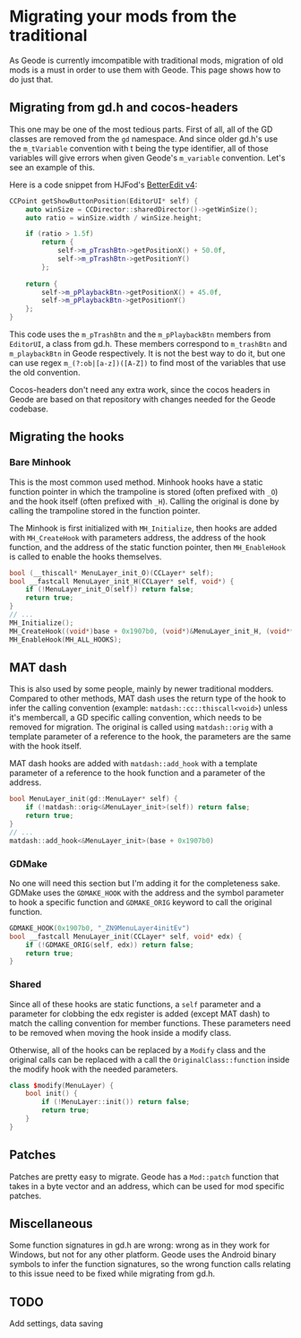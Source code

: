 # Migrating your mods from the traditional

As Geode is currently imcompatible with traditional mods, migration of old mods is a must in order to use them with Geode. This page shows how to do just that.

## Migrating from gd.h and cocos-headers

This one may be one of the most tedious parts. First of all, all of the GD classes are removed from the `gd` namespace. And since older gd.h's use the `m_tVariable` convention with t being the type identifier, all of those variables will give errors when given Geode's `m_variable` convention. Let's see an example of this.

Here is a code snippet from HJFod's [BetterEdit v4](https://github.com/HJfod/BetterEdit/blob/v4-min/hooks/EditorUI.cpp#L39-L53):

```cpp
CCPoint getShowButtonPosition(EditorUI* self) {
    auto winSize = CCDirector::sharedDirector()->getWinSize();
    auto ratio = winSize.width / winSize.height;

    if (ratio > 1.5f)
        return {
            self->m_pTrashBtn->getPositionX() + 50.0f,
            self->m_pTrashBtn->getPositionY()
        };
    
    return {
        self->m_pPlaybackBtn->getPositionX() + 45.0f,
        self->m_pPlaybackBtn->getPositionY()
    };
}
```
This code uses the `m_pTrashBtn` and the `m_pPlaybackBtn` members from `EditorUI`, a class from gd.h. These members correspond to `m_trashBtn` and `m_playbackBtn` in Geode respectively. It is not the best way to do it, but one can use regex `m_(?:ob|[a-z])([A-Z])` to find most of the variables that use the old convention.

Cocos-headers don't need any extra work, since the cocos headers in Geode are based on that repository with changes needed for the Geode codebase.


## Migrating the hooks

### Bare Minhook

This is the most common used method. Minhook hooks have a static function pointer in which the trampoline is stored (often prefixed with `_O`) and the hook itself (often prefixed with `_H`). Calling the original is done by calling the trampoline stored in the function pointer.

The Minhook is first initialized with `MH_Initialize`, then hooks are added with `MH_CreateHook` with parameters address, the address of the hook function, and the address of the static function pointer, then `MH_EnableHook` is called to enable the hooks themselves.

```cpp
bool (__thiscall* MenuLayer_init_O)(CCLayer* self);
bool __fastcall MenuLayer_init_H(CCLayer* self, void*) {
    if (!MenuLayer_init_O(self)) return false;
    return true;
}
// ...
MH_Initialize();
MH_CreateHook((void*)base + 0x1907b0, (void*)&MenuLayer_init_H, (void**)&MenuLayer_init_O);
MH_EnableHook(MH_ALL_HOOKS);
```

## MAT dash

This is also used by some people, mainly by newer traditional modders. Compared to other methods, MAT dash uses the return type of the hook to infer the calling convention (example: `matdash::cc::thiscall<void>`) unless it's membercall, a GD specific calling convention, which needs to be removed for migration. The original is called using `matdash::orig` with a template parameter of a reference to the hook, the parameters are the same with the hook itself.

MAT dash hooks are added with `matdash::add_hook` with a template parameter of a reference to the hook function and a parameter of the address.

```cpp
bool MenuLayer_init(gd::MenuLayer* self) {
    if (!matdash::orig<&MenuLayer_init>(self)) return false;
    return true;
}
// ...
matdash::add_hook<&MenuLayer_init>(base + 0x1907b0)
```

### GDMake

No one will need this section but I'm adding it for the completeness sake. GDMake uses the `GDMAKE_HOOK` with the address and the symbol parameter to hook a specific function and `GDMAKE_ORIG` keyword to call the original function. 

```cpp
GDMAKE_HOOK(0x1907b0, "_ZN9MenuLayer4initEv")
bool __fastcall MenuLayer_init(CCLayer* self, void* edx) {
    if (!GDMAKE_ORIG(self, edx)) return false;
    return true;
}
```

### Shared

Since all of these hooks are static functions, a `self` parameter and a parameter for clobbing the edx register is added (except MAT dash) to match the calling convention for member functions. These parameters need to be removed when moving the hook inside a modify class.

Otherwise, all of the hooks can be replaced by a `Modify` class and the original calls can be replaced with a call the `OriginalClass::function` inside the modify hook with the needed parameters. 

```cpp
class $modify(MenuLayer) {
    bool init() {
        if (!MenuLayer::init()) return false;
        return true;
    }
}
```

## Patches

Patches are pretty easy to migrate. Geode has a `Mod::patch` function that takes in a byte vector and an address, which can be used for mod specific patches.

## Miscellaneous 

Some function signatures in gd.h are wrong: wrong as in they work for Windows, but not for any other platform. Geode uses the Android binary symbols to infer the function signatures, so the wrong function calls relating to this issue need to be fixed while migrating from gd.h.

## TODO

Add settings, data saving
